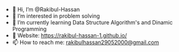 - 👋 Hi, I’m @Rakibul-Hassan
- 👀 I’m interested in problem solving
- 🌱 I’m currently learning Data Structure Algorithm's and Dinamic Programming
- 👀 Website: https://rakibul-hassan-1.github.io/
- 📫 How to reach me: rakibulhassan29052000@gmail.com

<!---
Rakibul-Hassan-1/Rakibul-Hassan-1 is a ✨ special ✨ repository because its `README.md` (this file) appears on your GitHub profile.
You can click the Preview link to take a look at your changes.
--->
